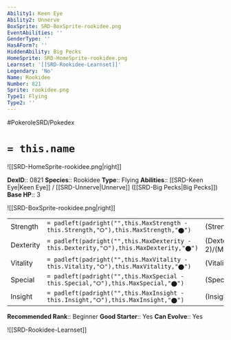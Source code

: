 ```yaml
---
Ability1: Keen Eye
Ability2: Unnerve
BoxSprite: SRD-BoxSprite-rookidee.png
EventAbilities: ''
GenderType: ''
HasAForm?: ''
HiddenAbility: Big Pecks
HomeSprite: SRD-HomeSprite-rookidee.png
Learnset: '[[SRD-Rookidee-Learnset]]'
Legendary: 'No'
Name: Rookidee
Number: 821
Sprite: rookidee.png
Type1: Flying
Type2: ''
---
```


#PokeroleSRD/Pokedex

# `= this.name`

![[SRD-HomeSprite-rookidee.png|right]]

**DexID**:: 0821
**Species**:: Rookidee
**Type**:: Flying
**Abilities**:: [[SRD-Keen Eye|Keen Eye]] / [[SRD-Unnerve|Unnerve]] ([[SRD-Big Pecks|Big Pecks]])
**Base HP**:: 3

![[SRD-BoxSprite-rookidee.png|right]]

|           |                                                                                        |                                          |
| --------- | -------------------------------------------------------------------------------------- | ---------------------------------------- |
| Strength  | `= padleft(padright("",this.MaxStrength - this.Strength,"⭘"),this.MaxStrength,"⬤")`    | (Strength::2)/(MaxStrength::4)   |
| Dexterity | `= padleft(padright("",this.MaxDexterity - this.Dexterity,"⭘"),this.MaxDexterity,"⬤")` | (Dexterity:: 2)/(MaxDexterity::4) |
| Vitality  | `= padleft(padright("",this.MaxVitality - this.Vitality,"⭘"),this.MaxVitality,"⬤")`    | (Vitality::1)/(MaxVitality::3)   |
| Special   | `= padleft(padright("",this.MaxSpecial - this.Special,"⭘"),this.MaxSpecial,"⬤")`       | (Special::1)/(MaxSpecial::3)     |
| Insight   | `= padleft(padright("",this.MaxInsight - this.Insight,"⭘"),this.MaxInsight,"⬤")`       | (Insight::1)/(MaxInsight::3)     |

**Recommended Rank**:: Beginner
**Good Starter**:: Yes
**Can Evolve**:: Yes

![[SRD-Rookidee-Learnset]]